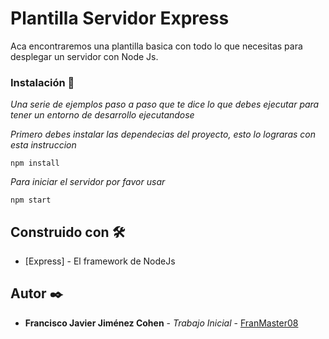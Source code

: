 # Plantilla Servidor Express

Aca encontraremos una plantilla basica con todo lo que necesitas para desplegar un servidor con Node Js.

### Instalación 🔧

_Una serie de ejemplos paso a paso que te dice lo que debes ejecutar para tener un entorno de desarrollo ejecutandose_

_Primero debes instalar las dependecias del proyecto, esto lo lograras con esta instruccion_

```
npm install
```

_Para iniciar el servidor por favor usar_

```
npm start
```

## Construido con 🛠️

* [Express] - El framework de NodeJs


## Autor ✒️

* **Francisco Javier Jiménez Cohen** - *Trabajo Inicial* - [FranMaster08](https://github.com/FranMaster08)





